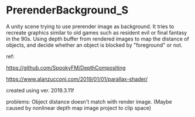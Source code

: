 # PrerenderBackground_S 

A unity scene trying to use prerender image as background. It tries to recreate graphics similar to old games such as resident evil or 
final fantasy in the 90s. Using depth buffer from rendered images to map the distance of objects, and decide whether an object is blocked
by "foreground" or not.

ref:

https://github.com/SpookyFM/DepthCompositing

https://www.alanzucconi.com/2019/01/01/parallax-shader/

created using ver. 2019.3.11f

problems: Object distance doesn't match with render image. (Maybe caused by nonlinear depth map image project to clip space)
